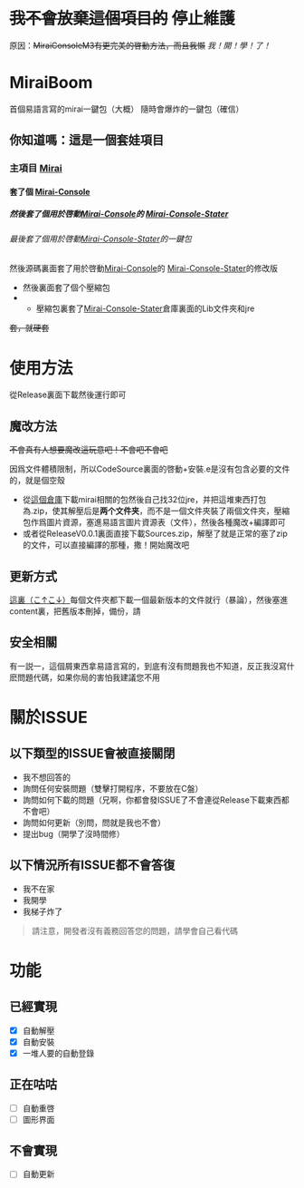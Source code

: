 # ~~我不會放棄這個項目的~~ 停止維護
原因：~~MiraiConsoleM3有更完美的啓動方法，而且我懶~~
*我！開！學！了！*


# MiraiBoom

首個易語言寫的mirai一鍵包（大概）
隨時會爆炸的一鍵包（確信）

## 你知道嗎：這是一個套娃項目
 ### 主項目 [Mirai](https://github.com/mamoe/mirai)
 #### 套了個 [Mirai-Console](https://github.com/mamoe/mirai-console/)
 ##### 然後套了個用於啓動[Mirai-Console](https://github.com/mamoe/mirai-console/)的 [Mirai-Console-Stater](https://github.com/Pai2Chen/mirai-console-starter)
 ###### 最後套了個用於啓動[Mirai-Console-Stater](https://github.com/Pai2Chen/mirai-console-starter)的一鍵包
 
 然後源碼裏面套了用於啓動[Mirai-Console](https://github.com/mamoe/mirai-console/)的 [Mirai-Console-Stater](https://github.com/Pai2Chen/mirai-console-starter)的修改版
 - 然後裏面套了個个壓縮包
 - - 壓縮包裏套了[Mirai-Console-Stater](https://github.com/Pai2Chen/mirai-console-starter)倉庫裏面的Lib文件夾和jre

~~套，就硬套~~

# 使用方法
從Release裏面下載然後運行即可

## 魔改方法
~~不會真有人想要魔改這玩意吧！不會吧不會吧~~

因爲文件體積限制，所以CodeSource裏面的啓動+安裝.e是沒有包含必要的文件的，就是個空殼
- 從[這個倉庫](https://github.com/MizunaNako/mirai-console-starter/tree/master/lib/)下載mirai相關的包然後自己找32位jre，并把這堆東西打包為.zip，使其解壓后是**两个文件夹**，而不是一個文件夾裝了兩個文件夾，壓縮包作爲圖片資源，塞進易語言圖片資源表（文件），然後各種魔改+編譯即可
- 或者從ReleaseV0.0.1裏面直接下載Sources.zip，解壓了就是正常的塞了zip的文件，可以直接編譯的那種，撒！開始魔改吧



## 更新方式
[這裏（こ↑こ↓）](https://github.com/project-mirai/mirai-repo/tree/master/shadow/)每個文件夾都下載一個最新版本的文件就行（暴論），然後塞進content裏，把舊版本刪掉，備份，請

## 安全相關
有一説一，這個屑東西拿易語言寫的，到底有沒有問題我也不知道，反正我沒寫什麽問題代碼，如果你局的害怕我建議您不用

# 關於ISSUE
## 以下類型的ISSUE會被直接關閉
- 我不想回答的
- 詢問任何安裝問題（雙擊打開程序，不要放在C盤）
- 詢問如何下載的問題（兄啊，你都會發ISSUE了不會連從Release下載東西都不會吧）
- 詢問如何更新（別問，問就是我也不會）
- 提出bug（開學了沒時間修）

## 以下情況所有ISSUE都不會答復
- 我不在家
- 我開學
- 我梯子炸了
>請注意，開發者沒有義務回答您的問題，請學會自己看代碼

# 功能

## 已經實現
- [x] 自動解壓
- [x] 自動安裝
- [x] 一堆人要的自動登錄

## 正在咕咕
- [ ] 自動重啓
- [ ] 圖形界面

## 不會實現
- [ ] 自動更新
